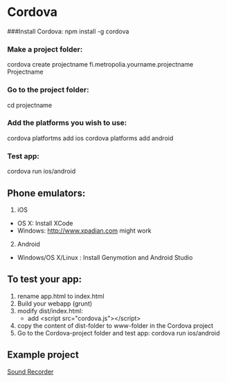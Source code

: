 # Cordova 
###Install Cordova:
npm install -g cordova

### Make a project folder:
cordova create projectname fi.metropolia.yourname.projectname Projectname

### Go to the project folder:
cd projectname

### Add the platforms you wish to use:
cordova platfortms add ios
cordova platforms add android

### Test app:
cordova run ios/android

## Phone emulators:
1. iOS
  * OS X: Install XCode
  * Windows: http://www.xpadian.com might work

2. Android
  * Windows/OS X/Linux : Install Genymotion and Android Studio

## To test your app:
1. rename app.html to index.html
2. Build your webapp (grunt)
3. modify dist/index.html:
	* add &lt;script src="cordova.js"&gt;&lt;/script&gt;
4. copy the content of dist-folder to www-folder in the Cordova project
5. Go to the Cordova-project folder and test app: cordova run ios/android

## Example project
[Sound Recorder](https://github.com/ilkkamtk/sound-recorder)
